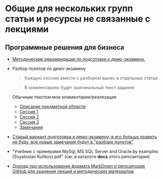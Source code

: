 # Общие для нескольких групп статьи и ресурсы не связанные с лекциями

## Программные решения для бизнеса

* [Методические рекомендации по подготовке к демо-экзамену.](articles/demo_toc.md)

* Разбор полетов по демо-экзамену
    >Каждую сессию вместе с разбором вынес в отдельные статьи

    >В комментариях будет оригинальный текст задания

    Обычным текстом мои комментарии/реализация

    * [Описание предметной области](articles/demo_intro.md)
    * [Сессия 1](articles/demo_session1.md)
    * [Сессия 2](articles/demo_session2.md)
    * [Сессия 3](articles/demo_session3.md)
    * [Замечания](articles/demo_comments.md)


* [Старый вариант подготовки к демо-экзамену, я его больше править не буду, все новые замечания будут в "разборе полетов"](articles/task.md)

* "Учебник с примерами MySql, MS SQL Server and Oracle by examples (Svyatoslav Kulikov).pdf" (см. в каталоге **docs** этого репозитория) 

* [Доклад про использование формата MarkDown и репозитория GitHub для хранения лекций и методических материалов](articles/doklad.md)

